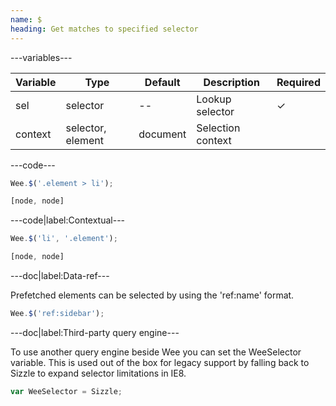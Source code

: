```yaml
---
name: $
heading: Get matches to specified selector
---
```


---variables---

| Variable | Type              | Default  | Description       | Required |
| -------- | ----------------- | -------- | ----------------- | -------- |
| sel      | selector          | --       | Lookup selector   | &#10003; |
| context  | selector, element | document | Selection context |          |

---code---

```javascript
Wee.$('.element > li');
```

```javascript
[node, node]
```

---code|label:Contextual---

```javascript
Wee.$('li', '.element');
```

```javascript
[node, node]
```

---doc|label:Data-ref---

Prefetched elements can be selected by using the 'ref:name' format.

```javascript
Wee.$('ref:sidebar');
```

---doc|label:Third-party query engine---

To use another query engine beside Wee you can set the WeeSelector variable. This is used out of the box for legacy support by falling back to Sizzle to expand selector limitations in IE8.

```javascript
var WeeSelector = Sizzle;
```